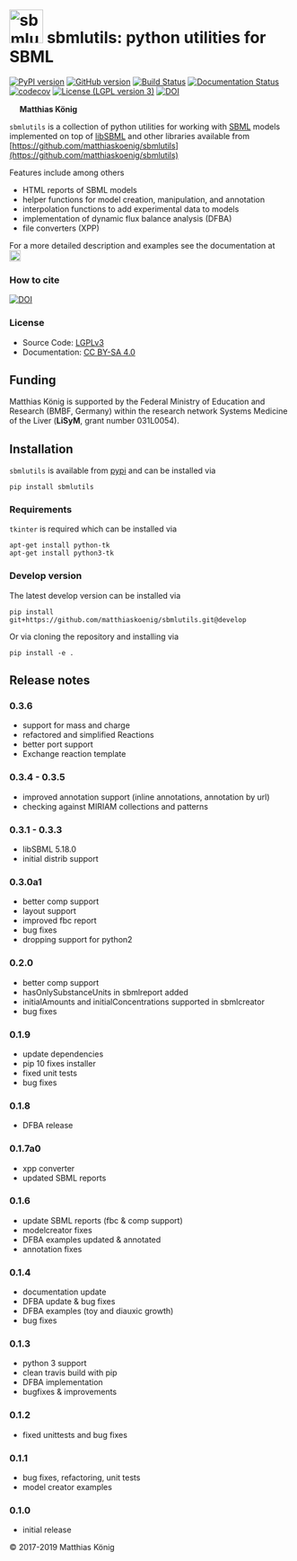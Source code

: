 
<h1><img alt="sbmlutils logo" src="./docs_builder/images/sbmlutils-logo-small.png" height="60" /> sbmlutils: python utilities for SBML</h1>

[![PyPI version](https://badge.fury.io/py/sbmlutils.svg)](https://badge.fury.io/py/sbmlutils)
[![GitHub version](https://badge.fury.io/gh/matthiaskoenig%2Fsbmlutils.svg)](https://badge.fury.io/gh/matthiaskoenig%2Fsbmlutils)
[![Build Status](https://travis-ci.org/matthiaskoenig/sbmlutils.svg?branch=develop)](https://travis-ci.org/matthiaskoenig/sbmlutils)
[![Documentation Status](https://readthedocs.org/projects/sbmlutils/badge/?version=latest)](http://sbmlutils.readthedocs.io/en/latest/)
[![codecov](https://codecov.io/gh/matthiaskoenig/sbmlutils/branch/develop/graph/badge.svg)](https://codecov.io/gh/matthiaskoenig/sbmlutils)
[![License (LGPL version 3)](https://img.shields.io/badge/license-LGPLv3.0-blue.svg?style=flat-square)](http://opensource.org/licenses/LGPL-3.0)
[![DOI](https://zenodo.org/badge/55952847.svg)](https://zenodo.org/badge/latestdoi/55952847)


<b><a href="https://orcid.org/0000-0003-1725-179X" title="https://orcid.org/0000-0003-1725-179X"><img src="./docs_builder/images/orcid.png" height="15"/></a> Matthias König</b>

`sbmlutils` is a collection of python utilities for working with [SBML](http://www.sbml.org) models implemented on top of [libSBML](http://sbml.org/Software/libSBML)
and other libraries available from [https://github.com/matthiaskoenig/sbmlutils](https://github.com/matthiaskoenig/sbmlutils)

Features include among others

* HTML reports of SBML models
* helper functions for model creation, manipulation, and annotation
* interpolation functions to add experimental data to models
* implementation of dynamic flux balance analysis (DFBA)
* file converters (XPP)

For a more detailed description and examples see the documentation at   
<a href="https://sbmlutils.readthedocs.io/en/latest/" alt="sbmlutils logo"><img alt="sbmlutils logo" src="./docs_builder/images/readthedocs-logo.png" height="20" /></a>
  
### How to cite
[![DOI](https://zenodo.org/badge/55952847.svg)](https://zenodo.org/badge/latestdoi/55952847)  

### License
* Source Code: [LGPLv3](http://opensource.org/licenses/LGPL-3.0)
* Documentation: [CC BY-SA 4.0](http://creativecommons.org/licenses/by-sa/4.0/)

## Funding
Matthias König is supported by the Federal Ministry of Education and Research (BMBF, Germany)
within the research network Systems Medicine of the Liver (**LiSyM**, grant number 031L0054).


## Installation
`sbmlutils` is available from [pypi](https://pypi.python.org/pypi/sbmlutils) and 
can be installed via 
```
pip install sbmlutils
```

### Requirements
`tkinter` is required which can be installed via
```
apt-get install python-tk
apt-get install python3-tk
```

### Develop version
The latest develop version can be installed via
```
pip install git+https://github.com/matthiaskoenig/sbmlutils.git@develop
```
Or via cloning the repository and installing via
```
pip install -e .
```

## Release notes
### 0.3.6
* support for mass and charge
* refactored and simplified Reactions
* better port support
* Exchange reaction template

### 0.3.4 - 0.3.5
* improved annotation support (inline annotations, annotation by url)
* checking against MIRIAM collections and patterns

### 0.3.1 - 0.3.3
* libSBML 5.18.0
* initial distrib support

### 0.3.0a1
* better comp support
* layout support
* improved fbc report
* bug fixes
* dropping support for python2

### 0.2.0
* better comp support
* hasOnlySubstanceUnits in sbmlreport added
* initialAmounts and initialConcentrations supported in sbmlcreator
* bug fixes

### 0.1.9
* update dependencies
* pip 10 fixes installer
* fixed unit tests
* bug fixes

### 0.1.8
* DFBA release

### 0.1.7a0
* xpp converter
* updated SBML reports

### 0.1.6
* update SBML reports (fbc & comp support)
* modelcreator fixes
* DFBA examples updated & annotated
* annotation fixes

### 0.1.4
* documentation update
* DFBA update & bug fixes
* DFBA examples (toy and diauxic growth)
* bug fixes

### 0.1.3
* python 3 support
* clean travis build with pip
* DFBA implementation
* bugfixes & improvements

### 0.1.2
* fixed unittests and bug fixes

### 0.1.1
* bug fixes, refactoring, unit tests
* model creator examples

### 0.1.0
* initial release


&copy; 2017-2019 Matthias König

